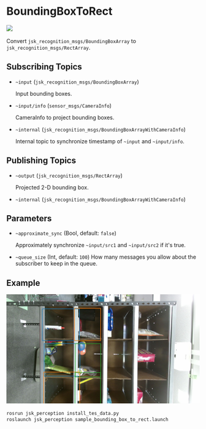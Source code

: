 # BoundingBoxToRect
![](images/bounding_box_to_rect.png)

Convert `jsk_recognition_msgs/BoundingBoxArray` to `jsk_recognition_msgs/RectArray`.

## Subscribing Topics
* `~input` (`jsk_recognition_msgs/BoundingBoxArray`)

  Input bounding boxes.
* `~input/info` (`sensor_msgs/CameraInfo`)

  CameraInfo to project bounding boxes.

* `~internal` (`jsk_recognition_msgs/BoundingBoxArrayWithCameraInfo`)

  Internal topic to synchronize timestamp of `~input` and `~input/info`.

## Publishing Topics
* `~output` (`jsk_recognition_msgs/RectArray`)

  Projected 2-D bounding box.

* `~internal` (`jsk_recognition_msgs/BoundingBoxArrayWithCameraInfo`)

## Parameters
* `~approximate_sync` (Bool, default: `false`)

  Approximately synchronize `~input/src1` and `~input/src2` if it's true.

* `~queue_size` (Int, default: `100`)
  How many messages you allow about the subscriber to keep in the queue.

## Example
![](images/bounding_box_to_rect_example.jpg)

```
rosrun jsk_perception install_tes_data.py
roslaunch jsk_perception sample_bounding_box_to_rect.launch
```
